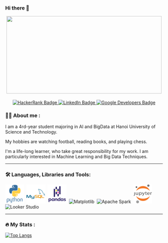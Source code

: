 ### Hi there 👋

<!-- Image -->
<div align="center">
  <img src="https://media.giphy.com/media/dWesBcTLavkZuG35MI/giphy.gif" width="496" height="248"/>
</div>

</br>
<!-- Link Social Network -->
<div id="badges" align="center">

  <a href="https://www.hackerrank.com/mcrc1894/">
    <img src="https://img.shields.io/badge/Hackerrank-89d16b?style=for-the-badge&logo=HackerRank&logoColor=white" alt="HackerRank Badge">
  </a>
  <a href="https://www.linkedin.com/in/lehuynhduc16/">
    <img src="https://img.shields.io/badge/LinkedIn-blue?style=for-the-badge&logo=linkedin&logoColor=white" alt="LinkedIn Badge">
  </a>
  <a href="https://developers.google.com/profile/u/lehuynhduc16/">
    <img src="https://img.shields.io/badge/Google%20Developers-b0b30b?style=for-the-badge&logo=google&logoColor=black" alt="Google Developers Badge">
  </a>
</div>

### :scientist: About me :

I am a 4rd-year student majoring in AI and BigData at Hanoi University of Science and Technology.

My hobbies are watching football, reading books, and playing chess.

I'm a life-long learner, who take great responsibility for my work. I am particularly interested in Machine Learning and Big Data Techniques.



---

### :hammer_and_wrench: Languages, Libraries and Tools:
<div>
  <img src="https://github.com/devicons/devicon/blob/master/icons/python/python-original-wordmark.svg" title="Python" alt="Python" width="60" height="60"/>&nbsp;
  <img src="https://github.com/devicons/devicon/blob/master/icons/mysql/mysql-original-wordmark.svg" title="MySQL"  alt="MySQL" width="60" height="60"/>&nbsp;
  <img src="https://github.com/devicons/devicon/blob/master/icons/pandas/pandas-original-wordmark.svg" title="Pandas"  alt="Pandas" width="60" height="60"/>&nbsp;
  <img src="https://upload.wikimedia.org/wikipedia/commons/0/01/Created_with_Matplotlib-logo.svg" title="Matplotlib"  alt="Matplotlib" width="60" height="60"/>&nbsp;
  <img src="https://upload.wikimedia.org/wikipedia/commons/f/f3/Apache_Spark_logo.svg" title="Apache Spark"  alt="Apache Spark" width="60" height="60"/>&nbsp;
  <img src="https://github.com/devicons/devicon/blob/master/icons/jupyter/jupyter-original-wordmark.svg" title="Jupyter Notebook"  alt="Jupyter Notebook" width="60" height="60"/>&nbsp;
  <img src="https://www.svgrepo.com/show/354012/looker-icon.svg" title="Looker Studio"  alt="Looker Studio" width="60" height="60"/>&nbsp;
  
</div>

---

### :fire: My Stats :
[![Top Langs](https://github-readme-stats.vercel.app/api/top-langs/?username=lehuynhduc16&layout=compact&theme=vision-friendly-dark)](https://github.com/anuraghazra/github-readme-stats)


